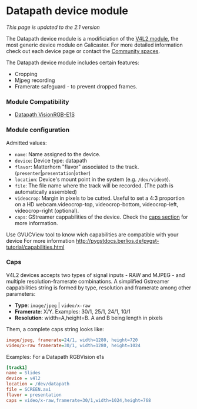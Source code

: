 
Datapath device module
======================

*This page is updated to the 2.1 version*

The Datapath device module is a modificiation of the [V4L2 module](v4l2.md), the most generic device module on Galicaster. For more detailed information check out each device page or contact the [Community spaces](https://wiki.teltek.es/display/Galicaster/Community).

The Datapath device module includes certain features:

* Cropping
* Mjpeg recording
* Framerate safeguard - to prevent dropped frames.

### Module Compatibility
* [Datapath VisionRGB-E1S](Devices/Datapath.md)

### Module configuration
Admitted values:

* `name`: Name assigned to the device.
* `device`: Device type: datapath
* `flavor`: Matterhorn "flavor" associated to the track. (`presenter`|`presentation`|`other`)
* `location`: Device's mount point in the system (e.g. `/dev/video0`).
* `file`: The file name where the track will be recorded. (The path is automatically assembled)
* `videocrop`: Margin in pixels to be cutted. Useful to set a 4:3 proportion on a HD webcam.videocrop-top, videocrop-bottom, videocrop-left, videocrop-right (optional).
* `caps`:  GStreamer cappabilities of the device. Check the [caps section](#caps) for more information.

Use GVUCView tool to know wich capabilities are compatible with your device
For more information  http://pygstdocs.berlios.de/pygst-tutorial/capabilities.html

### Caps
V4L2 devices accepts two types of signal inputs - RAW and MJPEG - and multiple resolution-framerate combinations. A simplified Gstreamer cappabilities string is formed by type, resolution and framerate among other parameters:

* **Type**: `image/jpeg` | `video/x-raw`
* **Framerate**: X/Y. Examples: 30/1, 25/1, 24/1, 10/1
* **Resolution**: width=A,height=B. A and B being length in pixels

Them, a complete caps string looks like:
```ini
image/jpeg, framerate=24/1, width=1280, height=720
video/x-raw framerate=30/1, width=1280, height=1024
```
Examples:
For a Datapath RGBVision e1s
```ini
[track1]
name = Slides
device = v4l2
location = /dev/datapath
file = SCREEN.avi
flavor = presentation
caps = video/x-raw,framerate=30/1,width=1024,height=768
```
